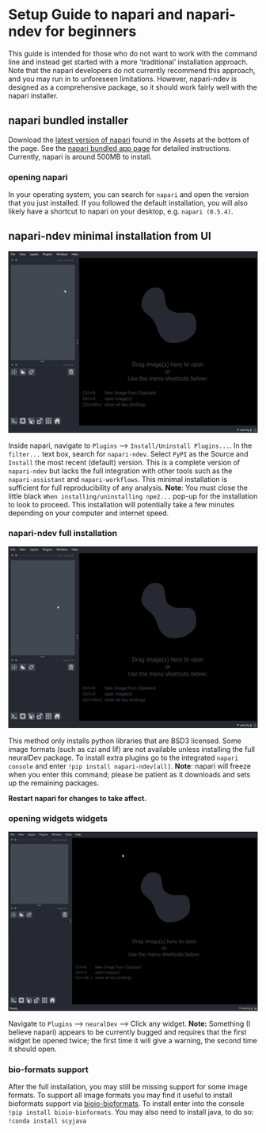 # Setup Guide to napari and napari-ndev for beginners

This guide is intended for those who do not want to work with the command line and instead get started with a more 'traditional' installation approach. Note that the napari developers do not currently recommend this approach, and you may run in to unforeseen limitations. However, napari-ndev is designed as a comprehensive package, so it should work fairly well with the napari installer.

## napari bundled installer

Download the [latest version of napari](https://github.com/napari/napari/releases/latest) found in the Assets at the bottom of the page. See the [napari bundled app page](https://napari.org/stable/tutorials/fundamentals/installation_bundle_conda.html) for detailed instructions. Currently, napari is around 500MB to install.

### opening napari

In your operating system, you can search for `napari` and open the version that you just installed. If you followed the default installation, you will also likely have a shortcut to napari on your desktop, e.g. `napari (0.5.4)`.

## napari-ndev minimal installation from UI

![UI-installation](resources/gifs/ui_installation.gif)

Inside napari, navigate to `Plugins` --> `Install/Uninstall Plugins...`. In the `filter...` text box, search for `napari-ndev`. Select `PyPI` as the Source and `Install` the most recent (default) version. This is a complete version of `napari-ndev` but lacks the full integration with other tools such as the `napari-assistant` and `napari-workflows`. This minimal installation is sufficient for full reproducibility of any analysis. **Note**: You must close the little black `When installing/uninstalling npe2...` pop-up for the installation to look to proceed. This installation will potentially take a few minutes depending on your computer and internet speed.

### napari-ndev full installation

![Console-installation](resources/gifs/console-full-installation.gif)

This method only installs python libraries that are BSD3 licensed. Some image formats (such as czi and lif) are not available unless installing the full neuralDev package. To install extra plugins go to the integrated `napari console` and enter `!pip install napari-ndev[all]`. **Note**: napari will freeze when you enter this command; please be patient as it downloads and sets up the remaining packages.

**Restart napari for changes to take affect.**

### opening widgets widgets

![Widget opening](resources/gifs/widget-opening.gif)

Navigate to `Plugins` --> `neuralDev` --> Click any widget. **Note:** Something (I believe napari) appears to be currently bugged and requires that the first widget be opened twice; the first time it will give a warning, the second time it should open.

### bio-formats support

After the full installation, you may still be missing support for some image formats. To support all image formats you may find it useful to install bioformats support via [bioio-bioformats](https://github.com/bioio-devs/bioio-bioformats).
To install enter into the console `!pip install bioio-bioformats`. You may also need to install java, to do so: `!conda install scyjava`
